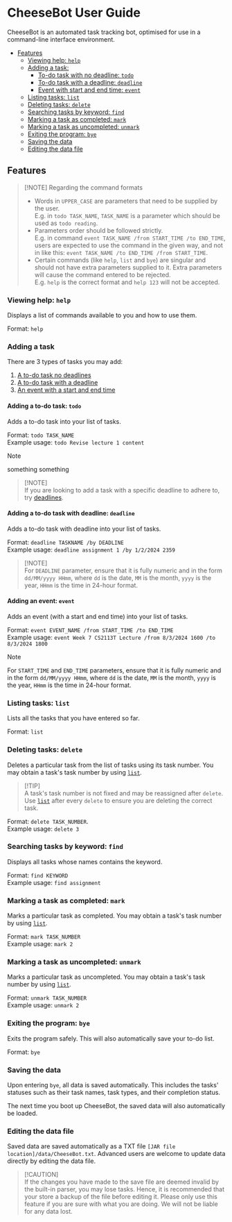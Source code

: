 # CheeseBot User Guide

CheeseBot is an automated task tracking bot, optimised for use in a command-line interface environment.

- [Features](#features)
  - [Viewing help: `help`](#viewing-help-help)
  - [Adding a task:](#adding-a-task)
    - [To-do task with no deadline: `todo`](#adding-a-to-do-task)
    - [To-do task with a deadline: `deadline`](#adding-a-to-do-task-with-deadline)
    - [Event with start and end time: `event`](#adding-an-event)
  - [Listing tasks: `list`](#listing-tasks-list)
  - [Deleting tasks: `delete`](#deleting-tasks-delete)
  - [Searching tasks by keyword: `find`](#searching-tasks-by-keyword-find)
  - [Marking a task as completed: `mark`](#marking-a-task-as-completed-mark)
  - [Marking a task as uncompleted: `unmark`](#marking-a-task-as-uncompleted-unmark)
  - [Exiting the program: `bye`](#exiting-the-program-bye)
  - [Saving the data](#saving-the-data)
  - [Editing the data file](#editing-the-data-file)
  
## Features

> [!NOTE] Regarding the command formats<br>  
> - Words in `UPPER_CASE` are parameters that need to be supplied by the user.  
> E.g. in `todo TASK_NAME`, `TASK_NAME` is a parameter which should be used as `todo reading`.
> - Parameters order should be followed strictly.  
> E.g. in command `event TASK_NAME /from START_TIME /to END_TIME`, users are expected to use the command in the given
> way, and not in like this: `event TASK_NAME /to END_TIME /from START_TIME`.
> - Certain commands (like `help`, `list` and `bye`) are singular and should not have extra parameters supplied to it.
> Extra parameters will cause the command entered to be rejected.  
> E.g. `help` is the correct format and `help 123` will not be accepted.

### Viewing help: `help`
Displays a list of commands available to you and how to use them.

Format: `help`

### Adding a task

There are 3 types of tasks you may add:
1. [A to-do task no deadlines](#adding-a-to-do-task)
2. [A to-do task with a deadline](#adding-a-to-do-task-with-deadline)
3. [An event with a start and end time](#adding-an-event)

#### Adding a to-do task: `todo`
Adds a to-do task into your list of tasks.

Format: `todo TASK_NAME`  
Example usage: `todo Revise lecture 1 content`

> [!NOTE]
> something something

> [!NOTE]<br>
> If you are looking to add a task with a specific deadline to adhere to, 
> try [deadlines](#adding-a-to-do-task-with-deadline).

#### Adding a to-do task with deadline: `deadline`
Adds a to-do task with deadline into your list of tasks.

Format: `deadline TASKNAME /by DEADLINE`  
Example usage: `deadline assignment 1 /by 1/2/2024 2359`

> [!NOTE]<br>
> For `DEADLINE` parameter, ensure that it is fully numeric and in the form `dd/MM/yyyy HHmm`, where `dd` is the date,
> `MM` is the month, `yyyy` is the year, `HHmm` is the time in 24-hour format.

#### Adding an event: `event`
Adds an event (with a start and end time) into your list of tasks.

Format: `event EVENT_NAME /from START_TIME /to END_TIME`  
Example usage: `event Week 7 CS2113T Lecture /from 8/3/2024 1600 /to 8/3/2024 1800`

> [!NOTE]  
> For `START_TIME` and `END_TIME` parameters, ensure that it is fully numeric and in the form `dd/MM/yyyy HHmm`, where 
>`dd` is the date, `MM` is the month, `yyyy` is the year, `HHmm` is the time in 24-hour format.

### Listing tasks: `list`
Lists all the tasks that you have entered so far.

Format: `list`

### Deleting tasks: `delete`
Deletes a particular task from the list of tasks using its task number. You may obtain a task's task number by using 
[`list`](#listing-tasks-list).

> [!TIP]<br>
> A task's task number is not fixed and may be reassigned after `delete`.   
> Use [`list`](#listing-tasks-list) after every `delete` to ensure you are deleting the correct task.

Format: `delete TASK_NUMBER`.  
Example usage: `delete 3`

> 

### Searching tasks by keyword: `find`
Displays all tasks whose names contains the keyword.

Format: `find KEYWORD`  
Example usage: `find assignment`

### Marking a task as completed: `mark`
Marks a particular task as completed. You may obtain a task's task number by using [`list`](#listing-tasks-list).

Format: `mark TASK_NUMBER`  
Example usage: `mark 2`

### Marking a task as uncompleted: `unmark`
Marks a particular task as uncompleted. You may obtain a task's task number by using [`list`](#listing-tasks-list).

Format: `unmark TASK_NUMBER`  
Example usage: `unmark 2`

### Exiting the program: `bye`
Exits the program safely. This will also automatically save your to-do list.

Format: `bye`

### Saving the data
Upon entering `bye`, all data is saved automatically. This includes the tasks' statuses such as their task names, task
types, and their completion status. 

The next time you boot up CheeseBot, the saved data will also automatically be loaded.

### Editing the data file
Saved data are saved automatically as a TXT file `[JAR file location]/data/CheeseBot.txt`.
Advanced users are welcome to update data directly by editing the data file.

> [!CAUTION]<br>
> If the changes you have made to the save file are deemed invalid by the built-in parser, you may lose tasks.
> Hence, it is recommended that your store a backup of the file before editing it.
> Please only use this feature if you are sure with what you are doing. 
> We will not be liable for any data lost.
